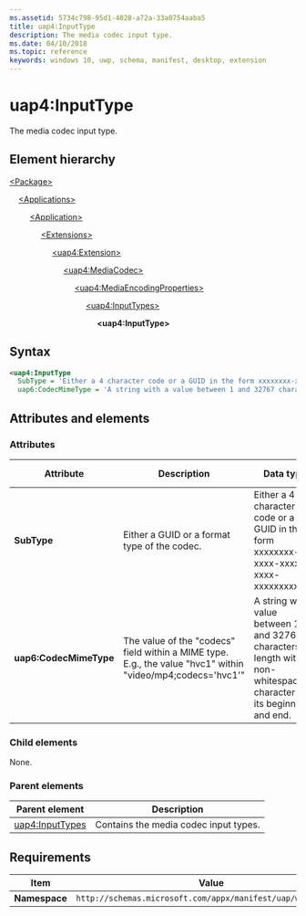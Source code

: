 ```yaml
---
ms.assetid: 5734c798-95d1-4028-a72a-33a0754aaba5
title: uap4:InputType
description: The media codec input type.
ms.date: 04/10/2018
ms.topic: reference
keywords: windows 10, uwp, schema, manifest, desktop, extension 
---
```


# uap4:InputType

The media codec input type.

## Element hierarchy

[\<Package\>](element-package.md)

&nbsp;&nbsp;&nbsp;&nbsp;[\<Applications\>](element-applications.md)

&nbsp;&nbsp;&nbsp;&nbsp; &nbsp;&nbsp;&nbsp;&nbsp;[\<Application\>](element-application.md)

&nbsp;&nbsp;&nbsp;&nbsp; &nbsp;&nbsp;&nbsp;&nbsp; &nbsp;&nbsp;&nbsp;&nbsp;[\<Extensions\>](element-1-extensions.md)

&nbsp;&nbsp;&nbsp;&nbsp; &nbsp;&nbsp;&nbsp;&nbsp; &nbsp;&nbsp;&nbsp;&nbsp; &nbsp;&nbsp;&nbsp;&nbsp;[\<uap4:Extension\>](element-uap4-extension.md)

&nbsp;&nbsp;&nbsp;&nbsp; &nbsp;&nbsp;&nbsp;&nbsp; &nbsp;&nbsp;&nbsp;&nbsp; &nbsp;&nbsp;&nbsp;&nbsp; &nbsp;&nbsp;&nbsp;&nbsp;[\<uap4:MediaCodec\>](element-uap4-mediacodec.md)

&nbsp;&nbsp;&nbsp;&nbsp; &nbsp;&nbsp;&nbsp;&nbsp; &nbsp;&nbsp;&nbsp;&nbsp; &nbsp;&nbsp;&nbsp;&nbsp; &nbsp;&nbsp;&nbsp;&nbsp; &nbsp;&nbsp;&nbsp;&nbsp;[\<uap4:MediaEncodingProperties\>](element-uap4-MediaEncodingProperties.md)

&nbsp;&nbsp;&nbsp;&nbsp; &nbsp;&nbsp;&nbsp;&nbsp; &nbsp;&nbsp;&nbsp;&nbsp; &nbsp;&nbsp;&nbsp;&nbsp; &nbsp;&nbsp;&nbsp;&nbsp; &nbsp;&nbsp;&nbsp;&nbsp; &nbsp;&nbsp;&nbsp;&nbsp;[\<uap4:InputTypes\>](element-uap4-inputtypes.md)

&nbsp;&nbsp;&nbsp;&nbsp; &nbsp;&nbsp;&nbsp;&nbsp; &nbsp;&nbsp;&nbsp;&nbsp; &nbsp;&nbsp;&nbsp;&nbsp; &nbsp;&nbsp;&nbsp;&nbsp; &nbsp;&nbsp;&nbsp;&nbsp; &nbsp;&nbsp;&nbsp;&nbsp; &nbsp;&nbsp;&nbsp;&nbsp;**\<uap4:InputType\>**

## Syntax

```xml
<uap4:InputType
  SubType = 'Either a 4 character code or a GUID in the form xxxxxxxx-xxxx-xxxx-xxxx-xxxxxxxxxxxx.' 
  uap6:CodecMimeType = 'A string with a value between 1 and 32767 characters in length with a non-whitespace character at its beginning and end.' />                 
```

## Attributes and elements

### Attributes

| Attribute | Description | Data type | Required | Default value |
|-|-|-|-|-|
| **SubType** | Either a GUID or a format type of the codec. | Either a 4 character code or a GUID in the form xxxxxxxx-xxxx-xxxx-xxxx-xxxxxxxxxxxx. | Yes |  |
| **uap6:CodecMimeType** | The value of the "codecs" field within a MIME type. E.g., the value "hvc1" within "video/mp4;codecs='hvc1'" | A string with a value between 1 and 32767 characters in length with a non-whitespace character at its beginning and end. | No |  |

### Child elements

None.

### Parent elements

| Parent element | Description |
|-|-|
| [uap4:InputTypes](element-uap4-inputtypes.md) | Contains the media codec input types. |

## Requirements

| Item | Value |
|--|--|
| **Namespace** | `http://schemas.microsoft.com/appx/manifest/uap/windows10/4` |
